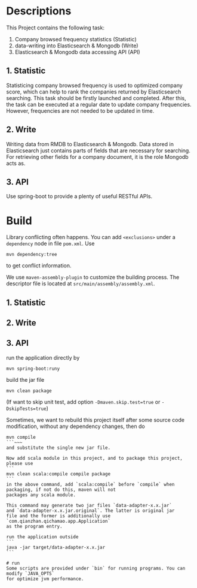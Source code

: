 # Descriptions
This Project contains the following task:
1. Company browsed frequency statistics (Statistic)
2. data-writing into Elasticsearch & Mongodb (Write)
3. Elasticsearch & Mongodb data accessing API (API)
## 1. Statistic
Statisticing company browsed frequency is used to optimized company score, which can
help to rank the companies returned by Elasticsearch searching. This task should be 
firstly launched and completed. After this, the task can be executed at a regular date
to update company frequencies. However, frequencies are not needed to be updated in time.

## 2. Write
Writing data from RMDB to Elasticsearch & Mongodb. Data stored in Elasticsearch just
contains parts of fields that are necessary for searching. For retrieving other fields
for a company document, it is the role Mongodb acts as.

## 3. API
Use spring-boot to provide a plenty of useful RESTful APIs. 
 
 
# Build
Library conflicting often happens. You can add `<exclusions>` under a `dependency` node 
in file `pom.xml`. Use
```$xslt
mvn dependency:tree
```
to get conflict information.

We use `maven-assembly-plugin` to customize the building process. The descriptor file
is located at `src/main/assembly/assembly.xml`.

## 1. Statistic
## 2. Write
## 3. API
run the application directly by 
```
mvn spring-boot:runy
```
build the jar file
```
mvn clean package
```
(If want to skip unit test, add option `-Dmaven.skip.test=true` or `-DskipTests=true`)

Sometimes, we want to rebuild this project itself after some source code modification, without any dependency changes,
then do
~~~```
mvn compile
```~~~
and substitute the single new jar file.

Now add scala module in this project, and to package this project, please use
```
mvn clean scala:compile compile package
```
in the above command, add `scala:compile` before `compile` when packaging, if not do this, maven will not
packages any scala module.

This command may generate two jar files `data-adapter-x.x.jar` 
and `data-adapter-x.x.jar.original`. The latter is original jar
file and the former is additionally use `com.qianzhan.qichamao.app.Application`
as the program entry.

run the application outside
```
java -jar target/data-adapter-x.x.jar
```

# run
Some scripts are provided under `bin` for running programs. You can modify `JAVA_OPTS`
for optimize jvm performance.
